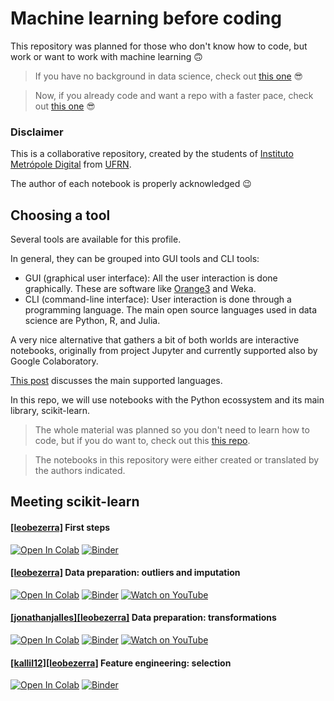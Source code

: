 # Machine learning before coding

This repository was planned for those who don't know how to code, but work or want to work with machine learning 🙃

> If you have no background in data science, check out [this one](https://github.com/leobezerra/pandas-zero) 😎

> Now, if you already code and want a repo with a faster pace, check out [this one](https://github.com/ivanovitchm/IMD1101_Machine_Learning) 😎

### Disclaimer

This is a collaborative repository, created by the students of [Instituto Metrópole Digital](imd.ufrn.br) from [UFRN](ufrn.br).

The author of each notebook is properly acknowledged 😉 

## Choosing a tool

Several tools are available for this profile.

In general, they can be grouped into GUI tools and CLI tools:
- GUI (graphical user interface): All the user interaction is done graphically. These are software like [Orange3](https://orange.biolab.si) and Weka. 
- CLI (command-line interface): User interaction is done through a programming language. The main open source languages used in data science are Python, R, and Julia.

A very nice alternative that gathers a bit of both worlds are interactive notebooks, originally from project Jupyter and currently supported also by Google Colaboratory.

[This post](https://medium.com/@leobezerra_90682/python-r-messi-and-cristiano-d2b5278dbd5a) discusses the main supported languages.

In this repo, we will use notebooks with the Python ecossystem and its main library, scikit-learn.

> The whole material was planned so you don't need to learn how to code, but if you do want to, check out this [this repo](https://github.com/leobezerra/python-zero).

> The notebooks in this repository were either created or translated by the authors indicated.

## Meeting scikit-learn

#### [[leobezerra]](https://github.com/leobezerra) First steps
[![Open In Colab](https://colab.research.google.com/assets/colab-badge.svg)](https://colab.research.google.com/github/leobezerra/scikit-zero/blob/master/en/notebooks/First_steps.ipynb)
[![Binder](https://mybinder.org/badge_logo.svg)](https://mybinder.org/v2/gh/leobezerra/scikit-zero/master/)

#### [[leobezerra]](https://github.com/leobezerra) Data preparation: outliers and imputation
[![Open In Colab](https://colab.research.google.com/assets/colab-badge.svg)](https://colab.research.google.com/github/leobezerra/scikit-zero/blob/master/en/notebooks/Outliers_and_imputation.ipynb)
[![Binder](https://mybinder.org/badge_logo.svg)](https://mybinder.org/v2/gh/leobezerra/scikit-zero/master/)
[![Watch on YouTube](https://img.shields.io/badge/Watch%20on-YouTube-red.svg)](https://youtu.be/Fqk3sdeAXMo)

#### [[jonathanjalles]](https://github.com/jonathanjalles)[[leobezerra]](https://github.com/leobezerra) Data preparation: transformations
[![Open In Colab](https://colab.research.google.com/assets/colab-badge.svg)](https://colab.research.google.com/github/leobezerra/scikit-zero/blob/master/en/notebooks/Data_transformation.ipynb)
[![Binder](https://mybinder.org/badge_logo.svg)](https://mybinder.org/v2/gh/leobezerra/scikit-zero/master/)
[![Watch on YouTube](https://img.shields.io/badge/Watch%20on-YouTube-red.svg)](https://youtu.be/-XKCV3V26i4)

#### [[kallil12]](https://github.com/kallil12)[[leobezerra]](https://github.com/leobezerra) Feature engineering: selection
[![Open In Colab](https://colab.research.google.com/assets/colab-badge.svg)](https://colab.research.google.com/github/leobezerra/scikit-zero/blob/master/en/notebooks/Feature_selection.ipynb)
[![Binder](https://mybinder.org/badge_logo.svg)](https://mybinder.org/v2/gh/leobezerra/scikit-zero/master/)

<!--

#### [[jonathanjalles]](https://github.com/jonathanjalles)[[leobezerra]](https://github.com/leobezerra) First steps
[![Open In Colab](https://colab.research.google.com/assets/colab-badge.svg)](https://colab.research.google.com/github/leobezerra/pandas-zero/blob/master/en/notebooks/First_steps.ipynb)
[![Binder](https://mybinder.org/badge_logo.svg)](https://mybinder.org/v2/gh/leobezerra/pandas-zero/master/)

#### [[natanlimas]](https://github.com/natanlimas)[[babschlott]](https://github.com/babschlott) Dataframes as databases
[![Open In Colab](https://colab.research.google.com/assets/colab-badge.svg)](https://colab.research.google.com/github/leobezerra/pandas-zero/blob/master/en/notebooks/DataframeDB.ipynb)
[![Binder](https://mybinder.org/badge_logo.svg)](https://mybinder.org/v2/gh/leobezerra/pandas-zero/master/)

#### [[kallil12]](https://github.com/kallil12)[[eBetcel]](https://github.com/eBetcel) Data analysis and presentation
[![Open In Colab](https://colab.research.google.com/assets/colab-badge.svg)](https://colab.research.google.com/github/leobezerra/pandas-zero/blob/master/en/notebooks/Visualization.ipynb)
[![Binder](https://mybinder.org/badge_logo.svg)](https://mybinder.org/v2/gh/leobezerra/pandas-zero/master/)

#### [[mildo]](https://github.com/mildo)[[isaacgdo]](https://github.com/isaacgdo) Extraction, transformation and load (ETL)
[![Open In Colab](https://colab.research.google.com/assets/colab-badge.svg)](https://colab.research.google.com/github/leobezerra/pandas-zero/blob/master/en/notebooks/ETL.ipynb)
[![Binder](https://mybinder.org/badge_logo.svg)](https://mybinder.org/v2/gh/leobezerra/pandas-zero/master/)

-->
